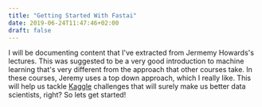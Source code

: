 ```yaml
---
title: "Getting Started With Fastai"
date: 2019-06-24T11:47:46+02:00
draft: false
---
```


I will be documenting content that I've extracted from Jermemy Howards's lectures. 
This was suggested to be a very good introduction to machine learning that's very different from the approach that other courses take.
In these courses, Jeremy uses a top down approach, which I really like. This will help us tackle [Kaggle](https://www.kaggle.com/) challenges
that will surely make us better data scientists, right? So lets get started!
